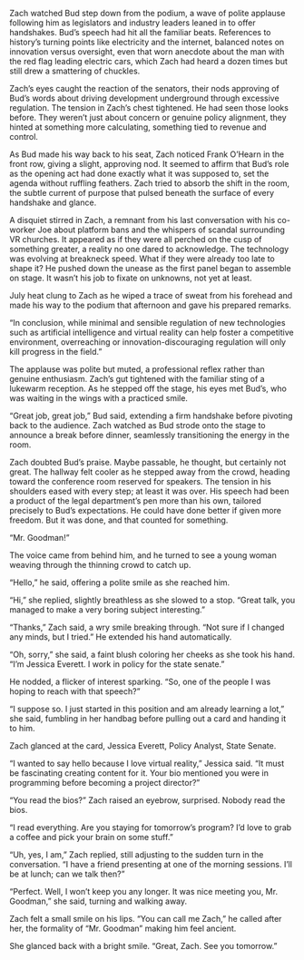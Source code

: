 Zach watched Bud step down from the podium, a wave of polite applause following him as legislators and industry leaders leaned in to offer handshakes. Bud’s speech had hit all the familiar beats. References to history’s turning points like electricity and the internet, balanced notes on innovation versus oversight, even that worn anecdote about the man with the red flag leading electric cars, which Zach had heard a dozen times but still drew a smattering of chuckles. 

Zach’s eyes caught the reaction of the senators, their nods approving of Bud’s words about driving development underground through excessive regulation. The tension in Zach’s chest tightened. He had seen those looks before. They weren’t just about concern or genuine policy alignment, they hinted at something more calculating, something tied to revenue and control. 

As Bud made his way back to his seat, Zach noticed Frank O’Hearn in the front row, giving a slight, approving nod. It seemed to affirm that Bud’s role as the opening act had done exactly what it was supposed to, set the agenda without ruffling feathers. Zach tried to absorb the shift in the room, the subtle current of purpose that pulsed beneath the surface of every handshake and glance. 

A disquiet stirred in Zach, a remnant from his last conversation with his co-worker Joe about platform bans and the whispers of scandal surrounding VR churches. It appeared as if they were all perched on the cusp of something greater, a reality no one dared to acknowledge. The technology was evolving at breakneck speed. What if they were already too late to shape it? He pushed down the unease as the first panel began to assemble on stage. It wasn’t his job to fixate on unknowns, not yet at least. 

July heat clung to Zach as he wiped a trace of sweat from his forehead and made his way to the podium that afternoon and gave his prepared remarks. 

“In conclusion, while minimal and sensible regulation of new technologies such as artificial intelligence and virtual reality can help foster a competitive environment, overreaching or innovation-discouraging regulation will only kill progress in the field.” 

The applause was polite but muted, a professional reflex rather than genuine enthusiasm. Zach’s gut tightened with the familiar sting of a lukewarm reception. As he stepped off the stage, his eyes met Bud’s, who was waiting in the wings with a practiced smile. 

“Great job, great job,” Bud said, extending a firm handshake before pivoting back to the audience. Zach watched as Bud strode onto the stage to announce a break before dinner, seamlessly transitioning the energy in the room. 

Zach doubted Bud’s praise. Maybe passable, he thought, but certainly not great. The hallway felt cooler as he stepped away from the crowd, heading toward the conference room reserved for speakers. The tension in his shoulders eased with every step; at least it was over. His speech had been a product of the legal department’s pen more than his own, tailored precisely to Bud’s expectations. He could have done better if given more freedom. But it was done, and that counted for something. 

“Mr. Goodman!” 

The voice came from behind him, and he turned to see a young woman weaving through the thinning crowd to catch up. 

“Hello,” he said, offering a polite smile as she reached him. 

“Hi,” she replied, slightly breathless as she slowed to a stop. “Great talk, you managed to make a very boring subject interesting.” 

“Thanks,” Zach said, a wry smile breaking through. “Not sure if I changed any minds, but I tried.” He extended his hand automatically. 

“Oh, sorry,” she said, a faint blush coloring her cheeks as she took his hand. “I’m Jessica Everett. I work in policy for the state senate.” 

He nodded, a flicker of interest sparking. “So, one of the people I was hoping to reach with that speech?” 

“I suppose so. I just started in this position and am already learning a lot,” she said, fumbling in her handbag before pulling out a card and handing it to him. 

Zach glanced at the card, Jessica Everett, Policy Analyst, State Senate.  

“I wanted to say hello because I love virtual reality,” Jessica said. “It must be fascinating creating content for it. Your bio mentioned you were in programming before becoming a project director?” 

“You read the bios?” Zach raised an eyebrow, surprised. Nobody read the bios. 

“I read everything. Are you staying for tomorrow’s program? I’d love to grab a coffee and pick your brain on some stuff.” 

“Uh, yes, I am,” Zach replied, still adjusting to the sudden turn in the conversation. “I have a friend presenting at one of the morning sessions. I’ll be at lunch; can we talk then?” 

“Perfect. Well, I won’t keep you any longer. It was nice meeting you, Mr. Goodman,” she said, turning and walking away. 

Zach felt a small smile on his lips. “You can call me Zach,” he called after her, the formality of “Mr. Goodman” making him feel ancient. 

She glanced back with a bright smile. “Great, Zach. See you tomorrow.”

